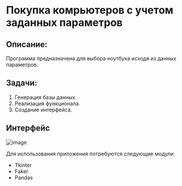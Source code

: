 # Покупка комрьютеров с учетом заданных параметров 

## Описание:
Программа предназначена для выбора ноутбука исходя из данных параметров. 

## Задачи: 
1. Генерация базы данных. 
2. Реализация функционала. 
3. Создание интерфейса. 

## Интерфейс 

![image](https://user-images.githubusercontent.com/99838947/221866572-05425663-0f1b-4aaa-b3d1-2a441e875fae.png)

 Для использования приложения потребуются следующие модули:
 + Tkinter
 + Faker
 + Pandas
